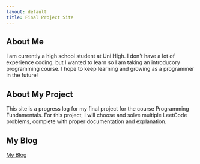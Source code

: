 ```yaml
---
layout: default
title: Final Project Site
---
```



## About Me

I am currently a high school student at Uni High. I don't have a lot of experience coding, but I wanted to learn so I am taking an introducory programming course. I hope to keep learning and growing as a programmer in the future!

## About My Project

This site is a progress log for my final project for the course Programming Fundamentals. For this project, I will choose and solve multiple LeetCode problems, complete with proper documentation and explanation.

## My Blog

[My Blog](blog.html)
